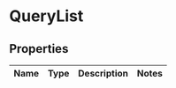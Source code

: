 
# QueryList

## Properties
Name | Type | Description | Notes
------------ | ------------- | ------------- | -------------



